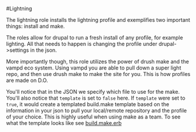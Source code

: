 #Lightning

The lightning role installs the lightning profile and  exemplifies two
important things: install and make.

The roles allow for drupal to run a fresh install of any profile, for example lighting.
All that needs to happen is changing the profile under drupal->settings in the json.

More importantly though, this role utilizes the power of drush make and the vampd
eco system. Using vampd you are able to pull down a super light repo, and then
use drush make to make the site for you. This is how profiles are made on D.O.

You'll notice that in the JSON we specify which file to use for the make. You'll
also notice that `template` is set to `false` here. If `template` were set to `true`,
it would create a templated build.make template based on the information in your
json to pull your local/remote repository and the profile of your choice. This
is highly useful when using make as a team. To see what the template looks like
see [build.make.erb](https://github.com/vampd/drupal/blob/master/templates/default/build.make.erb)
